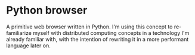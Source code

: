 # Python browser
A primitive web browser written in Python. I'm using this concept to re-familiarize myself with distributed computing concepts in a technology I'm already familiar with, with the intention of rewriting it in a more performant language later on.
